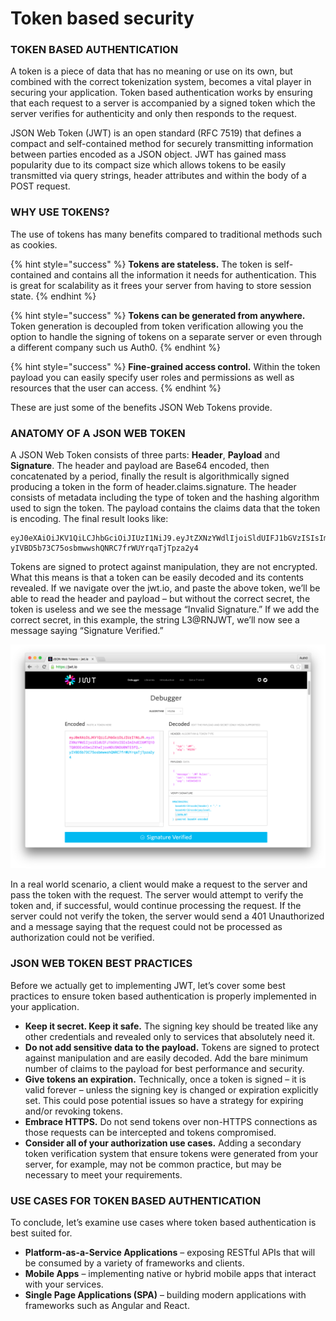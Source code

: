 # Token based security

### TOKEN BASED AUTHENTICATION

A token is a piece of data that has no meaning or use on its own, but combined with the correct tokenization system, becomes a vital player in securing your application. Token based authentication works by ensuring that each request to a server is accompanied by a signed token which the server verifies for authenticity and only then responds to the request.

JSON Web Token \(JWT\) is an open standard \(RFC 7519\) that defines a compact and self-contained method for securely transmitting information between parties encoded as a JSON object. JWT has gained mass popularity due to its compact size which allows tokens to be easily transmitted via query strings, header attributes and within the body of a POST request.

### WHY USE TOKENS?

The use of tokens has many benefits compared to traditional methods such as cookies.

{% hint style="success" %}
**Tokens are stateless.** The token is self-contained and contains all the information it needs for authentication. This is great for scalability as it frees your server from having to store session state.
{% endhint %}

{% hint style="success" %}
**Tokens can be generated from anywhere.** Token generation is decoupled from token verification allowing you the option to handle the signing of tokens on a separate server or even through a different company such us Auth0.
{% endhint %}

{% hint style="success" %}
**Fine-grained access control.** Within the token payload you can easily specify user roles and permissions as well as resources that the user can access.
{% endhint %}

These are just some of the benefits JSON Web Tokens provide.

### ANATOMY OF A JSON WEB TOKEN

A JSON Web Token consists of three parts: **Header**, **Payload** and **Signature**. The header and payload are Base64 encoded, then concatenated by a period, finally the result is algorithmically signed producing a token in the form of header.claims.signature. The header consists of metadata including the type of token and the hashing algorithm used to sign the token. The payload contains the claims data that the token is encoding. The final result looks like:

```text
eyJ0eXAiOiJKV1QiLCJhbGciOiJIUzI1NiJ9.eyJtZXNzYWdlIjoiSldUIFJ1bGVzISIsImlhdCI6MTQ1OTQ0ODExOSwiZXhwIjoxNDU5NDU0NTE5fQ.-yIVBD5b73C75osbmwwshQNRC7frWUYrqaTjTpza2y4
```

Tokens are signed to protect against manipulation, they are not encrypted. What this means is that a token can be easily decoded and its contents revealed. If we navigate over the jwt.io, and paste the above token, we’ll be able to read the header and payload – but without the correct secret, the token is useless and we see the message “Invalid Signature.” If we add the correct secret, in this example, the string L3@RNJWT, we’ll now see a message saying “Signature Verified.”

![](../../.gitbook/assets/screen-shot-2016-04-04-at-10.07.29-am-1024x728.png)

In a real world scenario, a client would make a request to the server and pass the token with the request. The server would attempt to verify the token and, if successful, would continue processing the request. If the server could not verify the token, the server would send a 401 Unauthorized and a message saying that the request could not be processed as authorization could not be verified.

### JSON WEB TOKEN BEST PRACTICES

Before we actually get to implementing JWT, let’s cover some best practices to ensure token based authentication is properly implemented in your application.

* **Keep it secret. Keep it safe.** The signing key should be treated like any other credentials and revealed only to services that absolutely need it.
* **Do not add sensitive data to the payload.** Tokens are signed to protect against manipulation and are easily decoded. Add the bare minimum number of claims to the payload for best performance and security.
* **Give tokens an expiration.** Technically, once a token is signed – it is valid forever – unless the signing key is changed or expiration explicitly set. This could pose potential issues so have a strategy for expiring and/or revoking tokens.
* **Embrace HTTPS.** Do not send tokens over non-HTTPS connections as those requests can be intercepted and tokens compromised.
* **Consider all of your authorization use cases.** Adding a secondary token verification system that ensure tokens were generated from your server, for example, may not be common practice, but may be necessary to meet your requirements.

### USE CASES FOR TOKEN BASED AUTHENTICATION

To conclude, let’s examine use cases where token based authentication is best suited for.

* **Platform-as-a-Service Applications** – exposing RESTful APIs that will be consumed by a variety of frameworks and clients.
* **Mobile Apps** – implementing native or hybrid mobile apps that interact with your services.
* **Single Page Applications \(SPA\)** – building modern applications with frameworks such as Angular and React.

